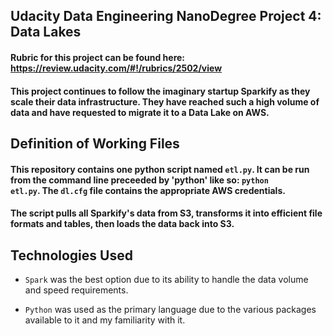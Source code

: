 ## Udacity Data Engineering NanoDegree Project 4: Data Lakes

#### Rubric for this project can be found here: https://review.udacity.com/#!/rubrics/2502/view

#### This project continues to follow the imaginary startup Sparkify as they scale their data infrastructure. They have reached such a high volume of data and have requested to migrate it to a Data Lake on AWS.

## Definition of Working Files

#### This repository contains one python script named <code>etl.py</code>. It can be run from the command line preceeded by 'python' like so: <code>python etl.py</code>. The <code>dl.cfg</code> file contains the appropriate AWS credentials.

#### The script pulls all Sparkify's data from S3, transforms it into efficient file formats and tables, then loads the data back into S3.

## Technologies Used

* <code>Spark</code> was the best option due to its ability to handle the data volume and speed requirements.

* <code>Python</code> was used as the primary language due to the various packages available to it and my familiarity with it.
